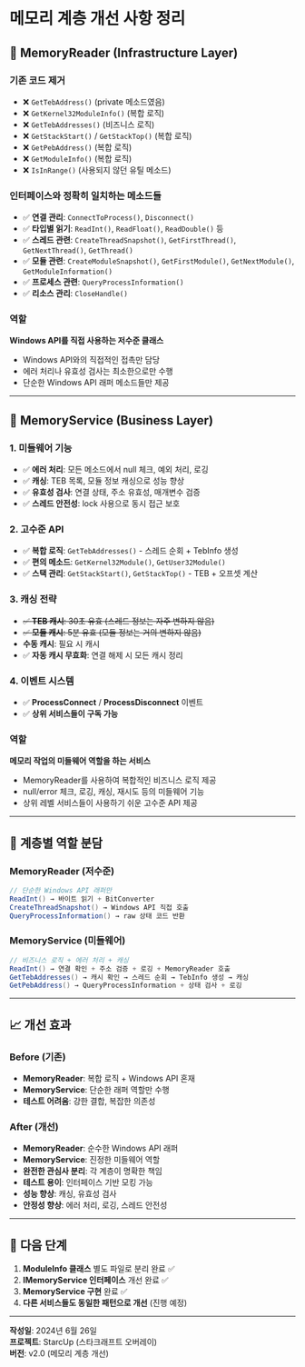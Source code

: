 ﻿# 메모리 계층 개선 사항 정리

## 🔧 MemoryReader (Infrastructure Layer)

### 기존 코드 제거
- ❌ `GetTebAddress()` (private 메소드였음)
- ❌ `GetKernel32ModuleInfo()` (복합 로직)
- ❌ `GetTebAddresses()` (비즈니스 로직)
- ❌ `GetStackStart()` / `GetStackTop()` (복합 로직)
- ❌ `GetPebAddress()` (복합 로직)
- ❌ `GetModuleInfo()` (복합 로직)
- ❌ `IsInRange()` (사용되지 않던 유틸 메소드)

### 인터페이스와 정확히 일치하는 메소드들
- ✅ **연결 관리**: `ConnectToProcess()`, `Disconnect()`
- ✅ **타입별 읽기**: `ReadInt()`, `ReadFloat()`, `ReadDouble()` 등
- ✅ **스레드 관련**: `CreateThreadSnapshot()`, `GetFirstThread()`, `GetNextThread()`, `GetThread()`
- ✅ **모듈 관련**: `CreateModuleSnapshot()`, `GetFirstModule()`, `GetNextModule()`, `GetModuleInformation()`
- ✅ **프로세스 관련**: `QueryProcessInformation()`
- ✅ **리소스 관리**: `CloseHandle()`

### 역할
**Windows API를 직접 사용하는 저수준 클래스**
- Windows API와의 직접적인 접촉만 담당
- 에러 처리나 유효성 검사는 최소한으로만 수행
- 단순한 Windows API 래퍼 메소드들만 제공

---

## 🎯 MemoryService (Business Layer)

### 1. 미들웨어 기능
- ✅ **에러 처리**: 모든 메소드에서 null 체크, 예외 처리, 로깅
- ✅ **캐싱**: TEB 목록, 모듈 정보 캐싱으로 성능 향상
- ✅ **유효성 검사**: 연결 상태, 주소 유효성, 매개변수 검증
- ✅ **스레드 안전성**: lock 사용으로 동시 접근 보호

### 2. 고수준 API
- ✅ **복합 로직**: `GetTebAddresses()` - 스레드 순회 + TebInfo 생성
- ✅ **편의 메소드**: `GetKernel32Module()`, `GetUser32Module()`
- ✅ **스택 관리**: `GetStackStart()`, `GetStackTop()` - TEB + 오프셋 계산

### 3. 캐싱 전략
- ~~✅ **TEB 캐시**: 30초 유효 (스레드 정보는 자주 변하지 않음)~~
- ~~✅ **모듈 캐시**: 5분 유효 (모듈 정보는 거의 변하지 않음)~~
- **수동 캐시**: 필요 시 캐시
- ✅ **자동 캐시 무효화**: 연결 해제 시 모든 캐시 정리

### 4. 이벤트 시스템
- ✅ **ProcessConnect** / **ProcessDisconnect** 이벤트
- ✅ **상위 서비스들이 구독 가능**

### 역할
**메모리 작업의 미들웨어 역할을 하는 서비스**
- MemoryReader를 사용하여 복합적인 비즈니스 로직 제공
- null/error 체크, 로깅, 캐싱, 재시도 등의 미들웨어 기능
- 상위 레벨 서비스들이 사용하기 쉬운 고수준 API 제공

---

## 🔄 계층별 역할 분담

### MemoryReader (저수준)
```csharp
// 단순한 Windows API 래퍼만
ReadInt() → 바이트 읽기 + BitConverter
CreateThreadSnapshot() → Windows API 직접 호출
QueryProcessInformation() → raw 상태 코드 반환
```

### MemoryService (미들웨어)
```csharp  
// 비즈니스 로직 + 에러 처리 + 캐싱
ReadInt() → 연결 확인 + 주소 검증 + 로깅 + MemoryReader 호출
GetTebAddresses() → 캐시 확인 → 스레드 순회 → TebInfo 생성 → 캐싱
GetPebAddress() → QueryProcessInformation + 상태 검사 + 로깅
```

---

## 📈 개선 효과

### Before (기존)
- **MemoryReader**: 복합 로직 + Windows API 혼재
- **MemoryService**: 단순한 래퍼 역할만 수행
- **테스트 어려움**: 강한 결합, 복잡한 의존성

### After (개선)
- **MemoryReader**: 순수한 Windows API 래퍼
- **MemoryService**: 진정한 미들웨어 역할
- **완전한 관심사 분리**: 각 계층이 명확한 책임
- **테스트 용이**: 인터페이스 기반 모킹 가능
- **성능 향상**: 캐싱, 유효성 검사
- **안정성 향상**: 에러 처리, 로깅, 스레드 안전성

---

## 🎯 다음 단계

1. **ModuleInfo 클래스** 별도 파일로 분리 완료 ✅
2. **IMemoryService 인터페이스** 개선 완료 ✅  
3. **MemoryService 구현** 완료 ✅
4. **다른 서비스들도 동일한 패턴으로 개선** (진행 예정)

---

**작성일**: 2024년 6월 26일  
**프로젝트**: StarcUp (스타크래프트 오버레이)  
**버전**: v2.0 (메모리 계층 개선)